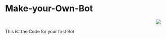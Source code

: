 # Make-your-Own-Bot

<img align="right" src="https://cdn.discordapp.com/attachments/829401669715886080/868648835591831582/Download.png">
<br>

This ist the Code for your first Bot
